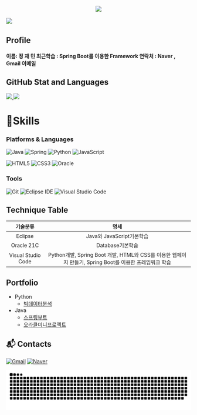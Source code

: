 <p align='center'>
  <a href="https://github.com/Hsegunn">
    <img src="https://capsule-render.vercel.app/api?type=waving&color=gradient&fontColor=BA55D3&height=300&section=header&text=Hsegunn's%20Repository&fontSize=40"/>
  </a>
</p>
<p>
  <a href="https://hits.seeyoufarm.com"><img src="https://hits.seeyoufarm.com/api/count/incr/badge.svg?url=https%3A%2F%2Fgithub.com%2FHsegunn&count_bg=%23CFC1E7&title_bg=%23BEA3EF&icon=&icon_color=%23E7E7E7&title=Visiter&edge_flat=false"/></a>
</p>

## Profile
<h4>
  이름: 정 재 민
  최근학습 : Spring Boot를 이용한 Framework
  연락처 : Naver , Gmail 이메일
</h4>

## GitHub Stat and Languages
<p>
  <a href="https://github.com/Hsegunn">
    <img src="https://github-readme-stats.vercel.app/api?username=Hsegunn&theme=radical&show_icons=true"/>
    <img src="https://github-readme-stats.vercel.app/api/top-langs/?username=Hsegunn&theme=radical&layout=compact"/>
  </a>
</p>

# 💪Skills
### Platforms & Languages
![Java](https://img.shields.io/badge/Java-007396.svg?&style=for-the-badge&logo=Java&logoColor=white)
![Spring](https://img.shields.io/badge/Spring-6DB33F.svg?&style=for-the-badge&logo=Spring&logoColor=white)
![Python](https://img.shields.io/badge/Python-3776AB.svg?&style=for-the-badge&logo=Python&logoColor=white)
![JavaScript](https://img.shields.io/badge/JavaScript-F7DF1E.svg?&style=for-the-badge&logo=JavaScript&logoColor=white)

![HTML5](https://img.shields.io/badge/HTML5-E34F26.svg?&style=for-the-badge&logo=HTML5&logoColor=white)
![CSS3](https://img.shields.io/badge/CSS3-1572B6.svg?&style=for-the-badge&logo=CSS3&logoColor=white)
![Oracle](https://img.shields.io/badge/Oracle-F80000.svg?&style=for-the-badge&logo=Oracle&logoColor=white)

### Tools
![Git](https://img.shields.io/badge/Git-F05032.svg?&style=for-the-badge&logo=Git&logoColor=white)
![Eclipse IDE](https://img.shields.io/badge/Eclipse%20IDE-2C2255.svg?&style=for-the-badge&logo=Eclipse%20IDE&logoColor=white)
![Visual Studio Code](https://img.shields.io/badge/Visual%20Studio%20Code-007ACC.svg?&style=for-the-badge&logo=Visual%20Studio%20Code&logoColor=white)


## Technique Table
| 기술분류 | 명세 |
| :---: | :---: |
|Eclipse|Java와 JavaScript기본학습|
|Oracle 21C|Database기본학습|
|Visual Studio Code|Python개발, Spring Boot 개발, HTML와 CSS를 이용한 웹페이지 만들기, Spring Boot를 이용한 프레임워크 학습 |

## Portfolio
- Python
  - [빅데이터분석](https://github.com/Hsegunn/bigdata-analysis-2024)
- Java
  - [스프링부트](https://github.com/Hsegunn/2024-springboot)
  - [오라클미니프로젝트](https://github.com/Hsegunn/Java_miniProject)

## :mailbox_with_mail: Contacts
[![Gmail](https://img.shields.io/badge/Gmail-d14836?style=flat-square&logo=Gmail&logoColor=white&link=mailto:jm12511671@gmail.com)](mailto:jm12511671@gmail.com)
[![Naver](https://img.shields.io/badge/Naver-03C75A?style=flat-square&logo=Naver&logoColor=white&link=mailto:segun9909@naver.com)](mailto:segun9909@naver.com)

<img src="https://raw.githubusercontent.com/Platane/snk/output/github-contribution-grid-snake.svg" />
